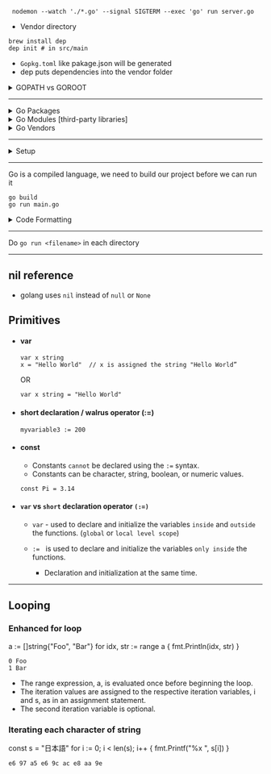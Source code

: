 
```
 nodemon --watch './*.go' --signal SIGTERM --exec 'go' run server.go 
```
- Vendor directory
```
brew install dep
dep init # in src/main
```
- `Gopkg.toml` like pakage.json will be generated
- dep puts dependencies into the vendor folder


<details>
<summary>GOPATH vs GOROOT</summary>

Installing Golang via Homebrew automatically generates two directories critical to running Go:
- `GOROOT` ( /usr/local/go ): 
    
    The Go "root" directory contains <ins> **Go's source code**</ins>. Homebrew will automatically register this path for you; there's little reason to mess around in here unless you're a Go contributor or if you're attempting to run multiple versions of Go.
- `GOPATH` ( /Users/ayush/go ): 
    
    Unlike most programming languages, Go takes an opinionated stance that <ins> **all projects** </ins>  and dependencies of the language <ins> **should exist in a single directory known as the GOPATH**</ins> . Any time we develop a Go project or install a third-party module, the actions taken ultimately happen inside this directory
    
</details>

---
<details>
<summary>Go Packages</summary>

- Go programs are made up of "packages," which mirror packaging concepts in other programming languages (think modules in Python or packages in Java). 

- Every Golang program contains a **package called**  `main`, which serves as the project's entry point.


To make the package available to other apps, we need to install corresponding package in to `go runtime`
```
cd <package_name>
go install
```
- It will be stored in `User/ayush/go/pkg/<os_type>/<project_name>`
- For mac, os_type is `darwin_amd64`
    - `<package_name>.a` file is generated | Compiled package, linkable
    - The package is now avaible in `main.go`

---

</details>
<details>
<summary>Go Modules [third-party libraries]</summary>

Go modules are third-party libraries installed by Go. Modules are essentially projects which have been published for general use as dependencies in your projects.

</details>
<details>
<summary>Go Vendors</summary>

While modules can be installed to the `/pkg/mod` directory for global use, **source projects** can contain their **own versions of these modules to avoid clashing dependency** versions between projects (**similar to Python virtual environments**). While not required, you can choose to keep module versions project-specific (we will do this in our example).
</details>

---
<details>
<summary>Setup</summary>

#### Add GOPATH to your PATH
```
vim ~/.zshrc
export GOPATH=/Users/ayush/go
export PATH=$PATH:$GOPATH
export PATH=$PATH:$GOPATH/bin
source ~/.zshrc
sudo chmod 777 /bin/goimports
```
- Copy project from `/usr/local/go/src` to `/Users/ayush/go/src/`
### Change VS Code Settings
```
"go.gopath": "/Users/ayush/go",
"go.toolsGopath": "/Users/ayush/go",
```
- Clone project in the `User/ayush/go/src`
#### Initialize our project as a Go module
```
go mod init github.com/aroraayush/golang-data-structures
```
#### Output
`go: creating new go.mod: module github.com/aroraayush/golang-data-structures`
- A new file will appear in your directory called `go.mod`
    - `go.mod` contains information about our module for others, such as the module name and Go version it is intended for

</details>

---
Go is a compiled language, we need to build our project before we can run it 
```
go build
go run main.go
```
<details>
<summary>Code Formatting</summary>
    
    go fmt
</details>

---
Do `go run <filename>` in each directory

---
## nil reference
- golang uses `nil` instead of `null` or `None`

## Primitives
- #### var
    ```
    var x string
    x = "Hello World"  // x is assigned the string "Hello World”
    ```
    OR
    ```
    var x string = "Hello World" 
    ```
- #### short declaration / walrus  operator (:=)
    ```
    myvariable3 := 200
    ```
- #### const
    - Constants `cannot` be declared using the `:=` syntax.
    - Constants can be character, string, boolean, or numeric values.
    ```
    const Pi = 3.14
    ```

- #### `var` vs `short`  declaration operator `(:=)`
    
    -   `var` - used to declare and initialize the variables `inside` and `outside` the functions. (`global` or `local level scope`)

    - `:=`  &nbsp; is used to declare and initialize the variables `only inside` the functions.
        
        - Declaration and initialization at the same time.

---
## Looping

### Enhanced for loop

a := []string{"Foo", "Bar"}
for idx, str := range a {
    fmt.Println(idx, str)
}

```
0 Foo
1 Bar
```
- The range expression, a, is evaluated once before beginning the loop.
- The iteration values are assigned to the respective iteration variables, i and s, as in an assignment statement.
- The second iteration variable is optional.

### Iterating each character of string
const s = "日本語"
for i := 0; i < len(s); i++ {
    fmt.Printf("%x ", s[i])
}
```
e6 97 a5 e6 9c ac e8 aa 9e
```
